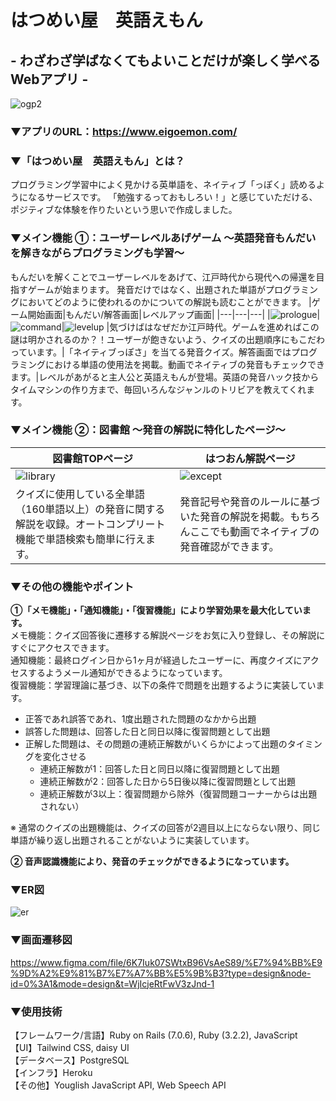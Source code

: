 # はつめい屋　英語えもん
## - わざわざ学ばなくてもよいことだけが楽しく学べるWebアプリ -

![ogp2](https://github.com/yamana-runteq41/eigoemon/assets/121042778/1c805842-2281-40a1-8b57-ae16b0aba45d)


### ▼アプリのURL：https://www.eigoemon.com/

### ▼「はつめい屋　英語えもん」とは？
プログラミング学習中によく見かける英単語を、ネイティブ「っぽく」読めるようになるサービスです。
「勉強するっておもしろい！」と感じていただける、ポジティブな体験を作りたいという思いで作成しました。

### ▼メイン機能 ①：ユーザーレベルあげゲーム 〜英語発音もんだいを解きながらプログラミングも学習〜
もんだいを解くことでユーザーレベルをあげて、江戸時代から現代への帰還を目指すゲームが始まります。
発音だけではなく、出題された単語がプログラミングにおいてどのように使われるのかについての解説も読むことができます。
|ゲーム開始画面|もんだい/解答画面|レベルアップ画面|
|---|---|---|
|![prologue](https://github.com/yamana-runteq41/eigoemon/assets/121042778/12883800-c3f9-405b-b5e6-b63473cd7752)|![command](https://github.com/yamana-runteq41/eigoemon/assets/121042778/efabae46-a8ba-48ce-ba9b-8e35c30d23a5)|![levelup](https://github.com/yamana-runteq41/eigoemon/assets/121042778/2be5002b-6672-4620-aa08-e44a181b488b)
|気づけばはなぜだか江戸時代。ゲームを進めればこの謎は明かされるのか？！ユーザーが飽きないよう、クイズの出題順序にもこだわっています。|「ネイティブっぽさ」を当てる発音クイズ。解答画面ではプログラミングにおける単語の使用法を掲載。動画でネイティブの発音もチェックできます。|レベルがあがると主人公と英語えもんが登場。英語の発音ハック技からタイムマシンの作り方まで、毎回いろんなジャンルのトリビアを教えてくれます。

### ▼メイン機能 ②：図書館 〜発音の解説に特化したページ〜
|図書館TOPページ|はつおん解説ページ|
|---|---|
|![library](https://github.com/yamana-runteq41/eigoemon/assets/121042778/050f607f-a77d-4f7f-8161-290bb2edeb33)|![except](https://github.com/yamana-runteq41/eigoemon/assets/121042778/1f8b9cf2-04d9-475c-b8ca-f0403043547a)
|クイズに使用している全単語（160単語以上）の発音に関する解説を収録。オートコンプリート機能で単語検索も簡単に行えます。|発音記号や発音のルールに基づいた発音の解説を掲載。もちろんここでも動画でネイティブの発音確認ができます。|

### ▼その他の機能やポイント
**①「メモ機能」・「通知機能」・「復習機能」により学習効果を最大化しています。**<br>
  メモ機能：クイズ回答後に遷移する解説ページをお気に入り登録し、その解説にすぐにアクセスできます。<br>
  通知機能：最終ログイン日から1ヶ月が経過したユーザーに、再度クイズにアクセスするようメール通知ができるようになっています。<br>
  復習機能：学習理論に基づき、以下の条件で問題を出題するように実装しています。<br>
  - 正答であれ誤答であれ、1度出題された問題のなかから出題
  - 誤答した問題は、回答した日と同日以降に復習問題として出題
  - 正解した問題は、その問題の連続正解数がいくらかによって出題のタイミングを変化させる
    - 連続正解数が1：回答した日と同日以降に復習問題として出題
    - 連続正解数が2：回答した日から5日後以降に復習問題として出題
    - 連続正解数が3以上：復習問題から除外（復習問題コーナーからは出題されない）
    
  ※ 通常のクイズの出題機能は、クイズの回答が2週目以上にならない限り、同じ単語が繰り返し出題されることがないように実装しています。<br>

**② 音声認識機能により、発音のチェックができるようになっています。**<br>

### ▼ER図
![er](https://github.com/yamana-runteq41/eigoemon/assets/121042778/43ed71f5-6dd8-4c23-8f3e-1425b58a1d9b)

### ▼画面遷移図
https://www.figma.com/file/6K7Iuk07SWtxB96VsAeS89/%E7%94%BB%E9%9D%A2%E9%81%B7%E7%A7%BB%E5%9B%B3?type=design&node-id=0%3A1&mode=design&t=WjIcjeRtFwV3zJnd-1

### ▼使用技術 
【フレームワーク/言語】Ruby on Rails (7.0.6), Ruby (3.2.2), JavaScript<br>
【UI】Tailwind CSS, daisy UI<br>
【データベース】PostgreSQL<br>
【インフラ】Heroku<br>
【その他】Youglish JavaScript API, Web Speech API